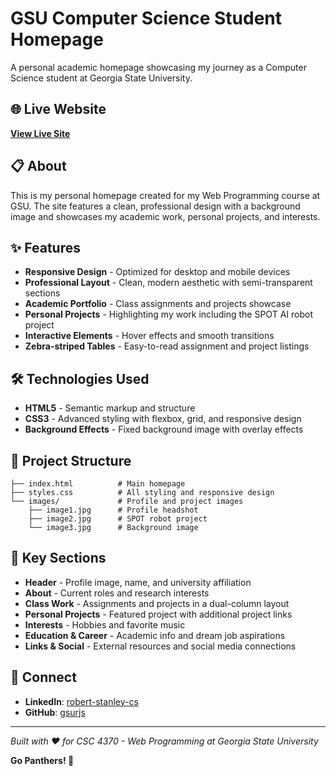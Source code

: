 # GSU Computer Science Student Homepage

A personal academic homepage showcasing my journey as a Computer Science student at Georgia State University.

## 🌐 Live Website
**[View Live Site](https://codd.cs.gsu.edu/~rstanley8/WP/HW/HW1/index.html)**

## 📋 About

This is my personal homepage created for my Web Programming course at GSU. The site features a clean, professional design with a background image and showcases my academic work, personal projects, and interests.

## ✨ Features

- **Responsive Design** - Optimized for desktop and mobile devices
- **Professional Layout** - Clean, modern aesthetic with semi-transparent sections
- **Academic Portfolio** - Class assignments and projects showcase
- **Personal Projects** - Highlighting my work including the SPOT AI robot project
- **Interactive Elements** - Hover effects and smooth transitions
- **Zebra-striped Tables** - Easy-to-read assignment and project listings

## 🛠️ Technologies Used

- **HTML5** - Semantic markup and structure
- **CSS3** - Advanced styling with flexbox, grid, and responsive design
- **Background Effects** - Fixed background image with overlay effects

## 📁 Project Structure

```
├── index.html          # Main homepage
├── styles.css          # All styling and responsive design
└── images/             # Profile and project images
    ├── image1.jpg      # Profile headshot
    ├── image2.jpg      # SPOT robot project
    └── image3.jpg      # Background image
```

## 🎯 Key Sections

- **Header** - Profile image, name, and university affiliation
- **About** - Current roles and research interests
- **Class Work** - Assignments and projects in a dual-column layout
- **Personal Projects** - Featured project with additional project links
- **Interests** - Hobbies and favorite music
- **Education & Career** - Academic info and dream job aspirations
- **Links & Social** - External resources and social media connections

## 🔗 Connect

- **LinkedIn**: [robert-stanley-cs](https://www.linkedin.com/in/robert-stanley-cs/)
- **GitHub**: [gsurjs](https://github.com/gsurjs)

---

*Built with ❤️ for CSC 4370 - Web Programming at Georgia State University*

**Go Panthers! 🐾**